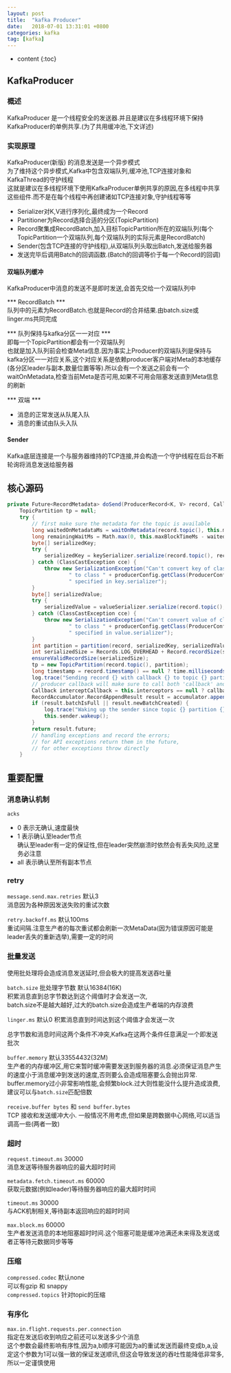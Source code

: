 ```yaml
---
layout: post
title:  "kafka Producer"
date:   2018-07-01 13:31:01 +0800
categories: kafka
tag: [kafka]
---
```


* content
{:toc}


##  KafkaProducer    

### 概述  

KafkaProducer 是一个线程安全的发送器.并且是建议在多线程环境下保持KafkaProducer的单例共享.(为了共用缓冲池,下文详述)  

### 实现原理  

KafkaProducer(新版) 的消息发送是一个异步模式  
为了维持这个异步模式,Kafka中包含双端队列,缓冲池,TCP连接对象和KafkaThread的守护线程  
这就是建议在多线程环境下使用KafkaProducer单例共享的原因,在多线程中共享这些组件.而不是在每个线程中再创建诸如TCP连接对象,守护线程等等  

* Serializer对K,V进行序列化,最终成为一个Record  
* Partitioner为Record选择合适的分区(TopicPartition)  
* Record聚集成RecordBatch,加入目标TopicPartition所在的双端队列(每个TopicPartition一个双端队列,每个双端队列的实际元素是RecordBatch)  
* Sender(包含TCP连接的守护线程),从双端队列头取出Batch,发送给服务器  
* 发送完毕后调用Batch的回调函数.(Batch的回调等价于每一个Record的回调)  

####  双端队列缓冲  

KafkaProducer中消息的发送不是即时发送,会首先交给一个双端队列中

*** RecordBatch ***  
队列中的元素为RecordBatch.也就是Record的合并结果.由batch.size或linger.ms共同完成   

*** 队列保持与kafka分区一一对应 ***  
即每一个TopicPartition都会有一个双端队列  
也就是加入队列前会检查Meta信息.因为事实上Producer的双端队列是保持与kafka分区一一对应关系,这个对应关系是依赖producer客户端对Meta的本地缓存(各分区leader与副本,数量位置等等).所以会有一个发送之前会有一个waitOnMetadata,检查当前Meta是否可用,如果不可用会阻塞发送直到Meta信息的刷新  

*** 双端 ***    
* 消息的正常发送从队尾入队  
* 消息的重试由队头入队  

#### Sender    

Kafka底层连接是一个与服务器维持的TCP连接,并会构造一个守护线程在后台不断轮询将消息发送给服务器   


## 核心源码  

```scala
private Future<RecordMetadata> doSend(ProducerRecord<K, V> record, Callback callback) {
    TopicPartition tp = null;
    try {
        // first make sure the metadata for the topic is available
        long waitedOnMetadataMs = waitOnMetadata(record.topic(), this.maxBlockTimeMs);
        long remainingWaitMs = Math.max(0, this.maxBlockTimeMs - waitedOnMetadataMs);
        byte[] serializedKey;
        try {
            serializedKey = keySerializer.serialize(record.topic(), record.key());
        } catch (ClassCastException cce) {
            throw new SerializationException("Can't convert key of class " + record.key().getClass().getName() +
                    " to class " + producerConfig.getClass(ProducerConfig.KEY_SERIALIZER_CLASS_CONFIG).getName() +
                    " specified in key.serializer");
        }
        byte[] serializedValue;
        try {
            serializedValue = valueSerializer.serialize(record.topic(), record.value());
        } catch (ClassCastException cce) {
            throw new SerializationException("Can't convert value of class " + record.value().getClass().getName() +
                    " to class " + producerConfig.getClass(ProducerConfig.VALUE_SERIALIZER_CLASS_CONFIG).getName() +
                    " specified in value.serializer");
        }
        int partition = partition(record, serializedKey, serializedValue, metadata.fetch());
        int serializedSize = Records.LOG_OVERHEAD + Record.recordSize(serializedKey, serializedValue);
        ensureValidRecordSize(serializedSize);
        tp = new TopicPartition(record.topic(), partition);
        long timestamp = record.timestamp() == null ? time.milliseconds() : record.timestamp();
        log.trace("Sending record {} with callback {} to topic {} partition {}", record, callback, record.topic(), partition);
        // producer callback will make sure to call both 'callback' and interceptor callback
        Callback interceptCallback = this.interceptors == null ? callback : new InterceptorCallback<>(callback, this.interceptors, tp);
        RecordAccumulator.RecordAppendResult result = accumulator.append(tp, timestamp, serializedKey, serializedValue, interceptCallback, remainingWaitMs);
        if (result.batchIsFull || result.newBatchCreated) {
            log.trace("Waking up the sender since topic {} partition {} is either full or getting a new batch", record.topic(), partition);
            this.sender.wakeup();
        }
        return result.future;
        // handling exceptions and record the errors;
        // for API exceptions return them in the future,
        // for other exceptions throw directly
    }
```

##  重要配置     

###   消息确认机制

`acks`  
* 0 表示无确认,速度最快  
* 1 表示确认至leader节点  
确认至leader有一定的保证性,但在leader突然崩溃时依然会有丢失风险,这里务必注意  
* all 表示确认至所有副本节点  

### retry  

`message.send.max.retries`  默认3  
消息因为各种原因发送失败的重试次数  

`retry.backoff.ms`  默认100ms  
重试间隔.注意生产者的每次重试都会刷新一次MetaData(因为错误原因可能是leader丢失的重新选举),需要一定的时间  

### 批量发送  

使用批处理将会造成消息发送延时,但会极大的提高发送吞吐量  

`batch.size` 批处理字节数 默认16384(16K)  
积累消息直到总字节数达到这个阈值时才会发送一次,  
batch.size不是越大越好,过大的batch.size会造成生产者端的内存浪费  

`linger.ms` 默认0 
积累消息直到时间达到这个阈值才会发送一次  

总字节数和消息时间这两个条件不冲突,Kafka在这两个条件任意满足一个即发送批次  


`buffer.memory`  默认33554432(32M)  
生产者的内存缓冲区,用它来暂时缓冲需要发送到服务器的消息.必须保证消息产生的速度小于消息缓冲到发送的速度,否则要么会造成阻塞要么会抛出异常. 
buffer.memory过小非常影响性能,会频繁block.过大则性能没什么提升造成浪费,建议可以与`batch.size`匹配倍数  


`receive.buffer bytes` 和 `send buffer.bytes`  
TCP 接收和发送缓冲大小. 一般情况不用考虑,但如果是跨数据中心网络,可以适当调高一些(两者一致)


### 超时  

`request.timeout.ms` 30000   
消息发送等待服务器响应的最大超时时间   

`metadata.fetch.timeout.ms`  60000  
获取元数据(例如leader)等待服务器响应的最大超时时间  

`timeout.ms` 30000   
与ACK机制相关,等待副本返回响应的超时时间  

`max.block.ms` 60000   
生产者发送消息的本地阻塞超时时间.这个阻塞可能是缓冲池满还未来得及发送或者正等待元数据同步等等  

### 压缩  

`compressed.codec`  默认none  
可以有gzip 和 snappy  
`compressed.topics` 针对topic的压缩  

### 有序化  

`max.in.flight.requests.per.connection`  
指定在发送后收到响应之前还可以发送多少个消息  
这个参数会最终影响有序性,因为a,b顺序可能因为a的重试发送而最终变成b,a,设定这个参数为1可以强一致的保证发送顺讯,但这会导致发送的吞吐性能降低非常多,所以一定谨慎使用  


